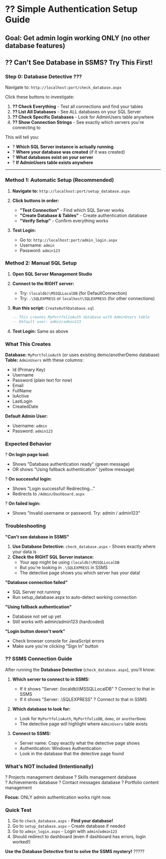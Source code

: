 # ?? Simple Authentication Setup Guide

## Goal: Get admin login working ONLY (no other database features)

## ?? Can't See Database in SSMS? Try This First!

### **Step 0: Database Detective** ???
Navigate to: `http://localhost:port/check_database.aspx`

Click these buttons to investigate:
1. **?? Check Everything** - Test all connections and find your tables
2. **?? List All Databases** - See ALL databases on your SQL Server
3. **?? Check Specific Databases** - Look for AdminUsers table anywhere
4. **?? Show Connection Strings** - See exactly which servers you're connecting to

This will tell you:
- ? **Which SQL Server instance is actually running**
- ? **Where your database was created** (if it was created)
- ? **What databases exist on your server**
- ? **If AdminUsers table exists anywhere**

---

### Method 1: Automatic Setup (Recommended)

1. **Navigate to:** `http://localhost:port/setup_database.aspx`

2. **Click buttons in order:**
   - **"Test Connection"** - Find which SQL Server works
   - **"Create Database & Tables"** - Create authentication database
   - **"Verify Setup"** - Confirm everything works

3. **Test Login:**
   - Go to: `http://localhost:port/admin_login.aspx`
   - Username: `admin`
   - Password: `admin123`

### Method 2: Manual SQL Setup

1. **Open SQL Server Management Studio**

2. **Connect to the RIGHT server:**
   - Try: `(localdb)\MSSQLLocalDB` (for DefaultConnection)
   - Try: `.\SQLEXPRESS` or `localhost\SQLEXPRESS` (for other connections)

3. **Run this script:** `CreateAuthDatabase.sql`
   ```sql
   -- This creates MyPortfolioAuth database with AdminUsers table
   -- Default user: admin/admin123
   ```

4. **Test Login:** Same as above

### What This Creates

**Database:** `MyPortfolioAuth` (or uses existing demo/anotherDemo database)
**Table:** `AdminUsers` with these columns:
- Id (Primary Key)
- Username 
- Password (plain text for now)
- Email
- FullName
- IsActive
- LastLogin
- CreatedDate

**Default Admin User:**
- Username: `admin`
- Password: `admin123`

### Expected Behavior

? **On login page load:**
- Shows "Database authentication ready" (green message)
- OR shows "Using fallback authentication" (yellow message)

? **On successful login:**
- Shows "Login successful! Redirecting..."
- Redirects to `/Admin/Dashboard.aspx`

? **On failed login:**
- Shows "Invalid username or password. Try: admin / admin123"

### Troubleshooting

**"Can't see database in SSMS"**
1. **Use Database Detective:** `check_database.aspx` - Shows exactly where your data is
2. **Check the RIGHT SQL Server instance:**
   - Your app might be using `(localdb)\MSSQLLocalDB`
   - But you're looking in `.\SQLEXPRESS` in SSMS
   - The detective page shows you which server has your data!

**"Database connection failed"**
- SQL Server not running
- Run setup_database.aspx to auto-detect working connection

**"Using fallback authentication"**
- Database not set up yet
- Still works with admin/admin123 (hardcoded)

**"Login button doesn't work"**
- Check browser console for JavaScript errors
- Make sure you're clicking "Sign In" button

### ?? SSMS Connection Guide

After running the **Database Detective** (`check_database.aspx`), you'll know:

1. **Which server to connect to in SSMS:**
   - If it shows "Server: (localdb)\MSSQLLocalDB" ? Connect to that in SSMS
   - If it shows "Server: .\SQLEXPRESS" ? Connect to that in SSMS

2. **Which database to look for:**
   - Look for `MyPortfolioAuth`, `MyPortfolioDB`, `demo`, or `anotherDemo`
   - The detective page will highlight where `AdminUsers` table exists

3. **Connect to SSMS:**
   - Server name: Copy exactly what the detective page shows
   - Authentication: Windows Authentication
   - Look in the database that the detective page found

### What's NOT Included (Intentionally)

? Projects management database
? Skills management database  
? Achievements database
? Contact messages database
? Portfolio content management

**Focus:** ONLY admin authentication works right now.

### Quick Test

1. Go to `check_database.aspx` - **Find your database!**
2. Go to `setup_database.aspx` - Create database if needed
3. Go to `admin_login.aspx` - Login with `admin`/`admin123`
4. Should redirect to dashboard (even if dashboard has errors, login worked!)

**Use the Database Detective first to solve the SSMS mystery!** ?????